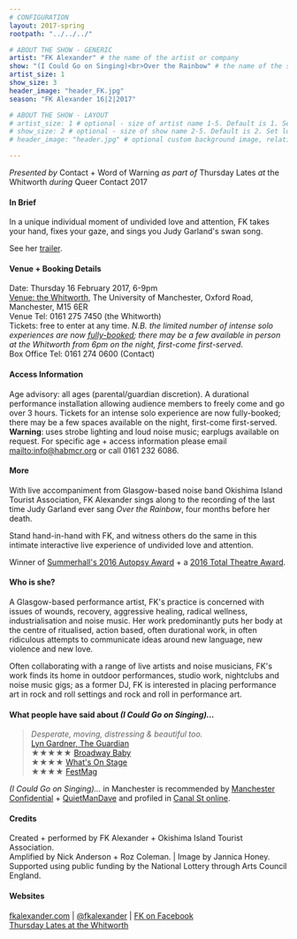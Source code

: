 ```yaml
---
# CONFIGURATION
layout: 2017-spring
rootpath: "../../../"

# ABOUT THE SHOW - GENERIC
artist: "FK Alexander" # the name of the artist or company
show: "(I Could Go on Singing)<br>Over the Rainbow" # the name of the show
artist_size: 1
show_size: 3
header_image: "header_FK.jpg"
season: "FK Alexander 16|2|2017"

# ABOUT THE SHOW - LAYOUT
# artist_size: 1 # optional - size of artist name 1-5. Default is 1. Set longer names to lower values
# show_size: 2 # optional - size of show name 2-5. Default is 2. Set longer names to lower values
# header_image: "header.jpg" # optional custom background image, relative to current page

---
```

*Presented by* Contact + Word of Warning *as part of* Thursday Lates *at* the Whitworth *during* Queer Contact 2017             
          
#### In Brief          
In a unique individual moment of undivided love and attention, FK takes your hand, fixes your gaze, and sings you Judy Garland's swan song.         
         
See her <a href="http://youtu.be/HdsA0YhjETk" target="_blank">trailer</a>.

#### Venue + Booking Details        
Date: Thursday 16 February 2017, 6-9pm          
<a href="http://www.whitworth.manchester.ac.uk/visit" target="_blank">Venue: the Whitworth</a>, The University of Manchester, Oxford Road, Manchester, M15 6ER              
Venue Tel: 0161 275 7450 (the Whitworth)            
Tickets: free to enter at any time. *N.B. the limited number of intense solo experiences are now <a href="http://contactmcr.com/whats-on/64894-qc17-fk-alexander-i-could-go-on-singing-over-the-rainbow" target="_blank">fully-booked</a>; there may be a few available in person at the Whitworth from 6pm on the night, first-come first-served*.        
Box Office Tel: 0161 274 0600 (Contact)         
         
#### Access Information        
Age advisory: all ages (parental/guardian discretion). A durational performance installation allowing audience members to freely come and go over 3 hours. Tickets for an intense solo experience are now fully-booked; there may be a few spaces available on the night, first-come first-served. **Warning**: uses strobe lighting and loud noise music; earplugs available on request. For specific age + access information please email <mailto:info@habmcr.org> or call 0161 232 6086.      
         
#### More      
With live accompaniment from Glasgow-based noise band Okishima Island Tourist Association, FK Alexander sings along to the recording of the last time Judy Garland ever sang *Over the Rainbow*, four months before her death.        
        
Stand hand-in-hand with FK, and witness others do the same in this intimate interactive live experience of undivided love and attention.        
       
Winner of <a href="http://www.summerhall.co.uk/2016/summerhall-autopsy-award-2016/" target="_blank">Summerhall's 2016 Autopsy Award</a> + a <a href="http://www.edfringe.com/media/award-winners#Total" target="_blank">2016 Total Theatre Award</a>.                 
       
#### Who is she?     
A Glasgow-based performance artist, FK's practice is concerned with issues of wounds, recovery, aggressive healing, radical wellness, industrialisation and noise music. Her work predominantly puts her body at the centre of ritualised, action based, often durational work, in often ridiculous attempts to communicate ideas around new language, new violence and new love.       
         
Often collaborating with a range of live artists and noise musicians, FK's work finds its home in outdoor performances, studio work, nightclubs and noise music gigs; as a former DJ, FK is interested in placing performance art in rock and roll settings and rock and roll in performance art.         
         
#### What people have said about *(I Could Go on Singing)…*        
>*Desperate, moving, distressing & beautiful too.*<br><a href="http://twitter.com/lyngardner/status/528473260317745152" target="_blank">Lyn Gardner, The Guardian</a><br>★★★★★ <a href="http://www.broadwaybaby.com/shows/i-could-go-on-singing-over-the-rainbow/715038" target="_blank">Broadway Baby</a><br>★★★★ <a href="http://www.whatsonstage.com/edinburgh-theatre/reviews/i-could-go-on-singing-festival-fringe-summerhall_41603.html" target="_blank">What's On Stage</a><br>★★★★ <a href="http://www.festmag.co.uk/music/103151-i-could-on-singing-over-rainbow" target="_blank">FestMag</a>       

*(I Could Go on Singing)…* in Manchester is recommended by <a href="http://www.manchesterconfidential.co.uk/entertainment-and-sport/events-and-listings/15-great-things-to-do-in-manchester-this-february" target="_blank">Manchester Confidential</a> + <a href="http://quietmandave.co.uk/2016/12/queer-contact-festival-2017" target="_blank">QuietManDave</a> and profiled in <a href="http://www.canal-st.co.uk/news/for-fans-of-judy-garland" target="_blank">Canal St online</a>.        
        
#### Credits        
Created + performed by FK Alexander + Okishima Island Tourist Association.<br>Amplified by Nick Anderson + Roz Coleman. | Image by Jannica Honey.<br>Supported using public funding by the National Lottery through Arts Council England.           
        
#### Websites          
<a href="http://www.fkalexander.com" target="_blank">fkalexander.com</a> | <a href="http://twitter.com/fkalexander" target="_blank">@fkalexander</a> | <a href="http://facebook.com/fkalexanderart" target="_blank">FK on Facebook</a><br><a href="http://www.whitworth.manchester.ac.uk/learn/adults/talkasandtours/thursdaylates" target="_blank">Thursday Lates at the Whitworth</a>
